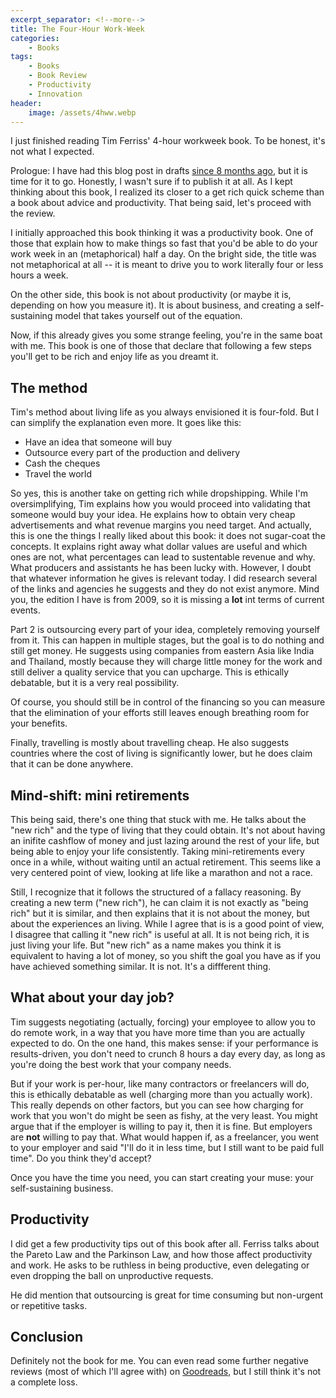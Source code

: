 ```yaml
---
excerpt_separator: <!--more-->
title: The Four-Hour Work-Week
categories:
    - Books
tags:
    - Books
    - Book Review
    - Productivity
    - Innovation
header:
    image: /assets/4hww.webp
---
```


I just finished reading Tim Ferriss' 4-hour workweek book. To be honest, it's not what I expected.

<!--more-->

Prologue: I have had this blog post in drafts [since 8 months ago](https://github.com/AlphaGit/alphas-manifesto-blog/commit/f55cc1d8cbdb9306624f6b027e843d71a72011b3), but it is time for it to go. Honestly, I wasn't sure if to publish it at all. As I kept thinking about this book, I realized its closer to a get rich quick scheme than a book about advice and productivity. That being said, let's proceed with the review.

I initially approached this book thinking it was a productivity book. One of those that explain how to make things so fast that you'd be able to do your work week in an (metaphorical) half a day. On the bright side, the title was not metaphorical at all -- it is meant to drive you to work literally four or less hours a week.

On the other side, this book is not about productivity (or maybe it is, depending on how you measure it). It is about business, and creating a self-sustaining model that takes yourself out of the equation.

Now, if this already gives you some strange feeling, you're in the same boat with me. This book is one of those that declare that following a few steps you'll get to be rich and enjoy life as you dreamt it.

## The method

Tim's method about living life as you always envisioned it is four-fold. But I can simplify the explanation even more. It goes like this:

- Have an idea that someone will buy
- Outsource every part of the production and delivery
- Cash the cheques
- Travel the world

So yes, this is another take on getting rich while dropshipping. While I'm oversimplifying, Tim explains how you would proceed into validating that someone would buy your idea. He explains how to obtain very cheap advertisements and what revenue margins you need target. And actually, this is one the things I really liked about this book: it does not sugar-coat the concepts. It explains right away what dollar values are useful and which ones are not, what percentages can lead to sustentable revenue and why. What producers and assistants he has been lucky with. However, I doubt that whatever information he gives is relevant today. I did research several of the links and agencies he suggests and they do not exist anymore. Mind you, the edition I have is from 2009, so it is missing a **lot** int terms of current events.

Part 2 is outsourcing every part of your idea, completely removing yourself from it. This can happen in multiple stages, but the goal is to do nothing and still get money. He suggests using companies from eastern Asia like India and Thailand, mostly because they will charge little money for the work and still deliver a quality service that you can upcharge. This is ethically debatable, but it is a very real possibility.

Of course, you should still be in control of the financing so you can measure that the elimination of your efforts still leaves enough breathing room for your benefits.

Finally, travelling is mostly about travelling cheap. He also suggests countries where the cost of living is significantly lower, but he does claim that it can be done anywhere.

## Mind-shift: mini retirements

This being said, there's one thing that stuck with me. He talks about the "new rich" and the type of living that they could obtain. It's not about having an inifite cashflow of money and just lazing around the rest of your life, but being able to enjoy your life consistently. Taking mini-retirements every once in a while, without waiting until an actual retirement. This seems like a very centered point of view, looking at life like a marathon and not a race.

Still, I recognize that it follows the structured of a fallacy reasoning. By creating a new term ("new rich"), he can claim it is not exactly as "being rich" but it is similar, and then explains that it is not about the money, but about the experiences an living. While I agree that is is a good point of view, I disagree that calling it "new rich" is useful at all. It is not being rich, it is just living your life. But "new rich" as a name makes you think it is equivalent to having a lot of money, so you shift the goal you have as if you have achieved something similar. It is not. It's a diffferent thing.

## What about your day job?

Tim suggests negotiating (actually, forcing) your employee to allow you to do remote work, in a way that you have more time than you are actually expected to do. On the one hand, this makes sense: if your performance is results-driven, you don't need to crunch 8 hours a day every day, as long as you're doing the best work that your company needs.

But if your work is per-hour, like many contractors or freelancers will do, this is ethically debatable as well (charging more than you actually work). This really depends on other factors, but you can see how charging for work that you won't do might be seen as fishy, at the very least. You might argue that if the employer is willing to pay it, then it is fine. But employers are **not** willing to pay that. What would happen if, as a freelancer, you went to your employer and said "I'll do it in less time, but I still want to be paid full time". Do you think they'd accept?

Once you have the time you need, you can start creating your muse: your self-sustaining business.

## Productivity

I did get a few productivity tips out of this book after all. Ferriss talks about the Pareto Law and the Parkinson Law, and how those affect productivity and work. He asks to be ruthless in being productive, even delegating or even dropping the ball on unproductive requests.

He did mention that outsourcing is great for time consuming but non-urgent or repetitive tasks.

## Conclusion

Definitely not the book for me. You can even read some further negative reviews (most of which I'll agree with) on [Goodreads](https://www.goodreads.com/book/show/368593.The_4_Hour_Workweek#other_reviews), but I still think it's not a complete loss.

